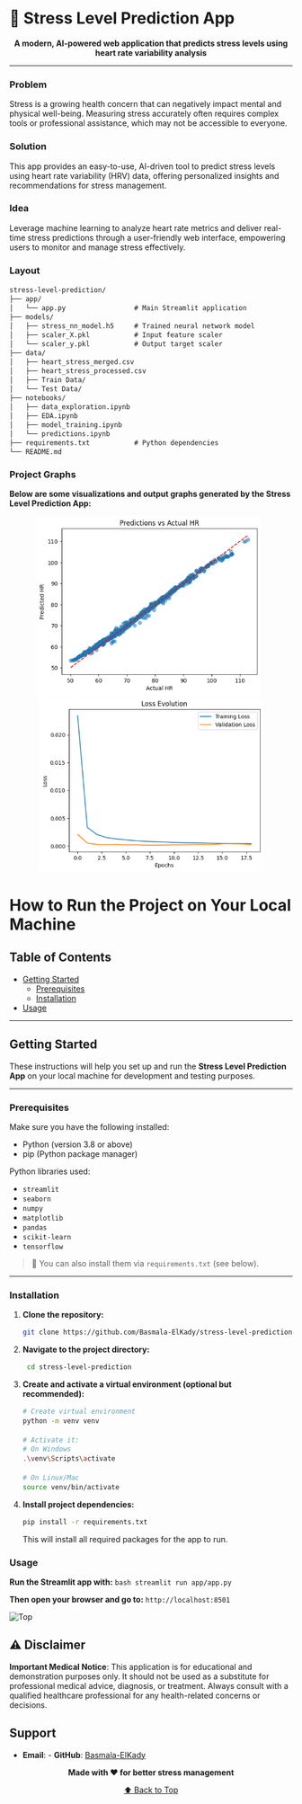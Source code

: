 # 💓 Stress Level Prediction App

<div align="center">


**A modern, AI-powered web application that predicts stress levels using heart rate variability analysis**

</div>

---

### Problem
Stress is a growing health concern that can negatively impact mental and physical well-being. Measuring stress accurately often requires complex tools or professional assistance, which may not be accessible to everyone.

### Solution
This app provides an easy-to-use, AI-driven tool to predict stress levels using heart rate variability (HRV) data, offering personalized insights and recommendations for stress management.

### Idea
Leverage machine learning to analyze heart rate metrics and deliver real-time stress predictions through a user-friendly web interface, empowering users to monitor and manage stress effectively.

### Layout
```
stress-level-prediction/
├── app/
│   └── app.py                 # Main Streamlit application
├── models/
│   ├── stress_nn_model.h5     # Trained neural network model
│   ├── scaler_X.pkl           # Input feature scaler
│   └── scaler_y.pkl           # Output target scaler
├── data/
│   ├── heart_stress_merged.csv
│   ├── heart_stress_processed.csv
│   ├── Train Data/
│   └── Test Data/
├── notebooks/
│   ├── data_exploration.ipynb
│   ├── EDA.ipynb
│   ├── model_training.ipynb
│   └── predictions.ipynb
├── requirements.txt           # Python dependencies
└── README.md                 
```
### Project Graphs

**Below are some visualizations and output graphs generated by the Stress Level Prediction App:**
<p align="center">
  <img src="https://github.com/Basmala-ElKady/Stress_Level_Prediction/blob/master/images/graph1.png" alt="Graph 1" width="400" style="margin-right: 10px;"/>
  <img src="https://github.com/Basmala-ElKady/Stress_Level_Prediction/blob/master/images/graph2.png" alt="Graph 2" width="400"/>
</p>


# How to Run the Project on Your Local Machine

## Table of Contents

- [Getting Started](#getting-started)
  - [Prerequisites](#prerequisites)
  - [Installation](#installation)
- [Usage](#usage)

---

## Getting Started

These instructions will help you set up and run the **Stress Level Prediction App** on your local machine for development and testing purposes.

---

### Prerequisites

Make sure you have the following installed:

- Python (version 3.8 or above)
- pip (Python package manager)

Python libraries used:

- `streamlit`
- `seaborn`
- `numpy`
- `matplotlib`
- `pandas`
- `scikit-learn`
- `tensorflow`

> 📌 You can also install them via `requirements.txt` (see below).

---

### Installation

1. **Clone the repository:**

   ```bash
   git clone https://github.com/Basmala-ElKady/stress-level-prediction.git
   ```

2. **Navigate to the project directory:**

   ```bash
    cd stress-level-prediction
    ```

3. **Create and activate a virtual environment (optional but recommended):**

    ```bash
    # Create virtual environment
    python -m venv venv
   
    # Activate it:
    # On Windows
    .\venv\Scripts\activate
      
    # On Linux/Mac
    source venv/bin/activate

    ```

4. **Install project dependencies:**
    ```bash
    pip install -r requirements.txt
    ```

   This will install all required packages for the app to run.



### Usage

**Run the Streamlit app with:**
    ```bash
    streamlit run app/app.py 
    ```

**Then open your browser and go to:**
   `http://localhost:8501` 
   
![Top](https://github.com/Basmala-ElKady/Stress_Level_Prediction/blob/master/images/Stress%20Level%20Prediction.png)



## ⚠️ Disclaimer

**Important Medical Notice**: This application is for educational and demonstration purposes only. It should not be used as a substitute for professional medical advice, diagnosis, or treatment. Always consult with a qualified healthcare professional for any health-related concerns or decisions.


## Support

- **Email**: - **GitHub**: [Basmala-ElKady](https://github.com/Basmala-ElKady)


<div align="center">

**Made with ❤️ for better stress management**

[⬆ Back to Top](#-stress-level-prediction-app)


</div>
